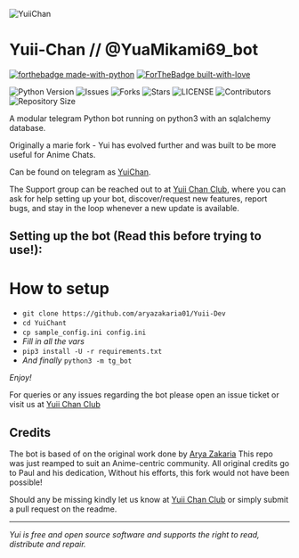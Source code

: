 ![YuiiChan](https://telegra.ph/file/b89daeab2dd9c5c299dc4.jpg)
# Yuii-Chan // @YuaMikami69_bot

[![forthebadge made-with-python](http://ForTheBadge.com/images/badges/made-with-python.svg)](https://www.python.org/)
[![ForTheBadge built-with-love](http://ForTheBadge.com/images/badges/built-with-love.svg)](https://GitHub.com/Dank-del/)</br>


![Python Version](https://img.shields.io/badge/python-3.8-green?style=for-the-badge&logo=appveyor)
![Issues](https://img.shields.io/github/issues/aryazakaria01/Yuii-Dev?style=for-the-badge&logo=appveyor)
![Forks](https://img.shields.io/github/forks/aryazakaria01/Yuii-Dev?style=for-the-badge&logo=appveyor)
![Stars](https://img.shields.io/github/stars/aryazakaria01/Yuii-Dev?style=for-the-badge&logo=appveyor)
![LICENSE](https://img.shields.io/github/license/aryazakaria01/Yuii-Dev?style=for-the-badge&logo=appveyor)
![Contributors](https://img.shields.io/github/contributors/aryazakaria01/Yuii-Dev?style=for-the-badge&logo=appveyor)
![Repository Size](https://img.shields.io/github/repo-size/aryazakaria01/Yuii-Dev?style=for-the-badge&logo=appveyor)</br>

A modular telegram Python bot running on python3 with an sqlalchemy database.

Originally a marie fork - Yui has evolved further and was built to be more useful for Anime Chats.

Can be found on telegram as [YuiChan](https://t.me/@YuaMikami69_bot).

The Support group can be reached out to at [Yuii Chan Club](https://t.me/yuiichansupport), where you can ask for help setting up your bot, discover/request new features, report bugs, and stay in the loop whenever a new update is available.



## Setting up the bot (Read this before trying to use!):


# How to setup

- `git clone https://github.com/aryazakaria01/Yuii-Dev`
- `cd YuiChant`
- `cp sample_config.ini config.ini`
- *Fill in all the vars*
- `pip3 install -U -r requirements.txt`
- *And finally* `python3 -m tg_bot`

*Enjoy!*


For queries or any issues regarding the bot please open an issue ticket or visit us at [Yuii Chan Club](https://t.me/yuiichansupport)  

## Credits
The bot is based of on the original work done by [Arya Zakaria](https://github.com/aryazakaria01)
This repo was just reamped to suit an Anime-centric community. All original credits go to Paul and his dedication, Without his efforts, this fork would not have been possible!


Should any be missing kindly let us know at [Yuii Chan Club](https://t.me/yuiichansupport) or simply submit a pull request on the readme.


-------------------------------------------------------------------------------------

*Yui is free and open source software and supports the right to read, distribute and repair.*
